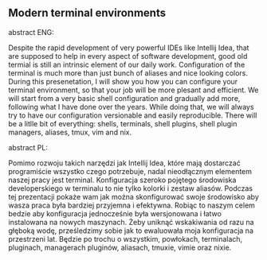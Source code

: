 ## Modern terminal environments

abstract ENG:

Despite the rapid development of very powerful IDEs like Intellij Idea, that are supposed to help in every aspect of software development, good old termial is still an intrinsic element of our daily work. Configuration of the terminal is much more than just bunch of aliases and nice looking colors. 
During this presenetation, I will show you how you can configure your terminal environment, so that your job will be more plesant and efficient. We will start from a very basic shell configuration and gradually add more, following what I have done over the years. While doing that, we will always try to have our configuration versionable and easily reproducible. 
There will be a litlle bit of everything: shells, terminals, shell plugins, shell plugin managers, aliases, tmux, vim and nix.

abstract PL:

Pomimo rozwoju takich narzędzi jak Intellij Idea, które mają dostarczać programiście wszystko czego potrzebuje, 
nadal nieodłącznym elementem naszej pracy jest terminal. Konfiguracja szeroko pojętego środowiska developerskiego w terminalu to nie tylko kolorki i zestaw aliasów. 
Podczas tej prezentacji pokaże wam jak można skonfigurować swoje środowisko aby wasza praca była bardziej przyjemna i efektywna.
Robiąc to naszym celem bedzie aby konfiguracja jednocześnie była wersjonowana i łatwo instalowana na nowych maszynach. 
Żeby uniknąć wskakiwania od razu na głęboką wodę, prześledzimy sobie jak to ewaluowała moja konfiguracja na przestrzeni lat. 
Będzie po trochu o wszystkim, powłokach, terminalach, pluginach, managerach pluginów, aliasach, tmuxie, vimie oraz nixie.
